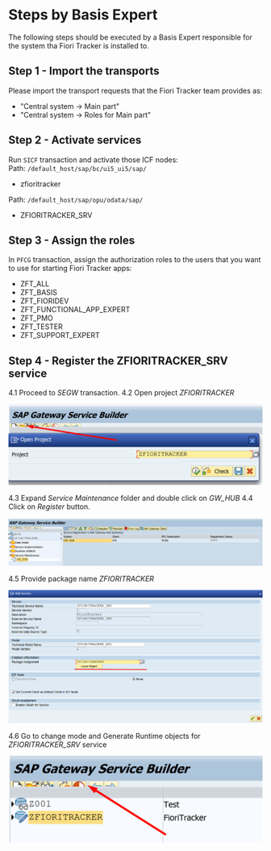 # Steps by Basis Expert

The following steps should be executed by a Basis Expert responsible for the system tha Fiori Tracker is installed to.

## Step 1 - Import the transports

Please import the transport requests that the Fiori Tracker team provides as:
- "Central system -> Main part"
- "Central system -> Roles for Main part"

## Step 2 - Activate services

Run `SICF` transaction and activate those ICF nodes:<br/>
Path: `/default_host/sap/bc/ui5_ui5/sap/`
- zfioritracker<br/>

Path: `/default_host/sap/opu/odata/sap/`
- ZFIORITRACKER_SRV

## Step 3 - Assign the roles

In `PFCG` transaction, assign the authorization roles to the users that you want to use for starting Fiori Tracker apps:
- ZFT_ALL
- ZFT_BASIS
- ZFT_FIORIDEV
- ZFT_FUNCTIONAL_APP_EXPERT
- ZFT_PMO
- ZFT_TESTER
- ZFT_SUPPORT_EXPERT

## Step 4 - Register the ZFIORITRACKER_SRV service

4.1 Proceed to *SEGW* transaction.
4.2 Open project *ZFIORITRACKER*

![](../res/segw_open.png)

4.3 Expand *Service Maintenance* folder and double click on *GW_HUB*
4.4 Click on *Register* button.

![](../res/segw_register.png)

4.5 Provide package name *ZFIORITRACKER*

![](../res/segw_package.png)

4.6 Go to change mode and Generate Runtime objects for *ZFIORITRACKER_SRV* service

![](../res/segw_regenerate.png)
